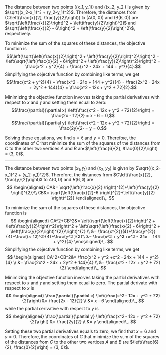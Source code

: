 The distance between two points \((x_1, y_1)\) and \((x_2, y_2)\) is given by $\sqrt{(x_2-x_1)^2 + (y_2-y_1)^2}$. Therefore, the distances from \(C\left(\frac{x}{2}, \frac{y}{2}\right)\) to \(A(0, 0)\) and \(B(6, 0)\) are $\sqrt{\left(\frac{x}{2}\right)^2 + \left(\frac{y}{2}\right)^2}$ and $\sqrt{\left(\frac{x}{2} - 6\right)^2 + \left(\frac{y}{2}\right)^2}$, respectively.

To minimize the sum of the squares of these distances, the objective function is $$\left(\sqrt{\left(\frac{x}{2}\right)^2 + \left(\frac{y}{2}\right)^2}\right)^2 + \left(\sqrt{\left(\frac{x}{2} - 6\right)^2 + \left(\frac{y}{2}\right)^2}\right)^2 = \frac{x^2 + y^2}{4} + \frac{x^2 - 24x + 144 + y^2}{4}.$$ Simplifying the objective function by combining like terms, we get $$\frac{x^2 + y^2}{4} + \frac{x^2 - 24x + 144 + y^2}{4} = \frac{2x^2 - 24x + 2y^2 + 144}{4} = \frac{x^2 - 12x + y^2 + 72}{2}.$$

Minimizing the objective function involves taking the partial derivatives with respect to $x$ and $y$ and setting them equal to zero: $$\frac{\partial}{\partial x} \left(\frac{x^2 - 12x + y^2 + 72}{2}\right) = \frac{2x - 12}{2} = x - 6 = 0,$$ $$\frac{\partial}{\partial y} \left(\frac{x^2 - 12x + y^2 + 72}{2}\right) = \frac{2y}{2} = y = 0.$$

Solving these equations, we find $x = 6$ and $y = 0$. Therefore, the coordinates of $C$ that minimize the sum of the squares of the distances from $C$ to the other two vertices $A$ and $B$ are $\left(\frac{6}{2}, \frac{0}{2}\right) = (3, 0)$.

___
The distance between two points $(x_1, y_1)$ and $(x_2, y_2)$ is given by $\sqrt{(x_2-x_1)^2 + (y_2-y_1)^2}$. Therefore, the distances from $C\left(\frac{x}{2}, \frac{y}{2}\right)$ to $A(0, 0)$ and $B(6, 0)$ are 
$$
\begin{aligned}
CA&= \sqrt{\left(\frac{x}{2} \right)^{2}+\left(\frac{y}{2} \right)^{2}}\\
CB&= \sqrt{\left(\frac{x}{2}-6 \right)^{2}+\left(\frac{y}{2} \right)^{2}}
\end{aligned}\,.
$$

To minimize the sum of the squares of these distances, the objective function is 
$$
\begin{aligned}
CA^2+CB^2&= \left(\sqrt{\left(\frac{x}{2}\right)^2 + \left(\frac{y}{2}\right)^2}\right)^2 + \left(\sqrt{\left(\frac{x}{2} - 6\right)^2 + \left(\frac{y}{2}\right)^{2}}\right)^{2} \\
&= \frac{x^{2}}{4}+\frac{y^{2}}{4}+\frac{(x-12)^2}{4}+\frac{y^2 }{2}\\
&= \frac{x^2 + y^2 +x^2 - 24x + 144 + y^2}{4}
\end{aligned}\,.
$$ Simplifying the objective function by combining like terms, we get 
$$
\begin{aligned}
CA^2+CB^2&= \frac{x^2 + y^2 +x^2 - 24x + 144 + y^2}{4} \\
&=  \frac{2x^2 - 24x + 2y^2 + 144}{4} \\
&=  \frac{x^2 - 12x + y^2 + 72}{2}
\end{aligned}\,.
$$

Minimizing the objective function involves taking the partial derivatives with respect to $x$ and $y$ and setting them equal to zero.  The partial derivate with respect to $x$ is
$$
\begin{aligned}
\frac{\partial}{\partial x} \left(\frac{x^2 - 12x + y^2 + 72}{2}\right) &=  \frac{2x - 12}{2} \\
&=  x - 6
\end{aligned}\,,
$$
while the partial derivative with respect to $y$ is
$$
\begin{aligned}
\frac{\partial}{\partial y} \left(\frac{x^2 - 12x + y^2 + 72}{2}\right) &=  \frac{2y}{2} \\
&=  y
\end{aligned}\,.
$$

Setting these two partial derivatives equals to zero, we find that $x = 6$ and $y = 0$. Therefore, the coordinates of $C$ that minimize the sum of the squares of the distances from $C$ to the other two vertices $A$ and $B$ are $\left(\frac{6}{2}, \frac{0}{2}\right) = (3, 0)$.